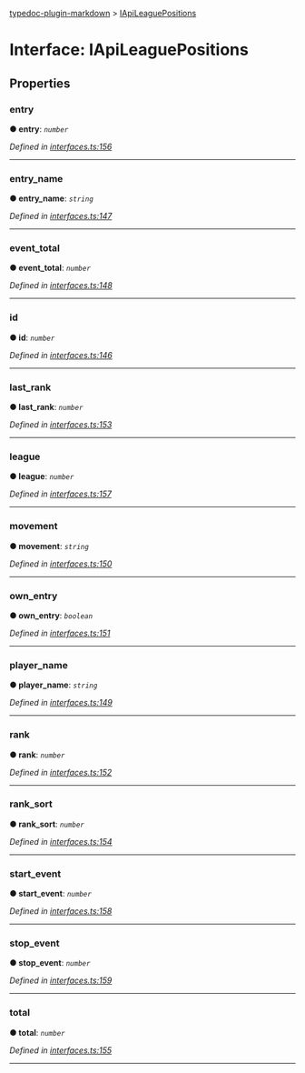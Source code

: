 [typedoc-plugin-markdown](../README.md) > [IApiLeaguePositions](../interfaces/iapileaguepositions.md)



# Interface: IApiLeaguePositions


## Properties


###  entry

**●  entry**:  *`number`* 

*Defined in [interfaces.ts:156](https://bitbucket.org/owner/repository_name/src/master/src/interfaces.ts?fileviewer&amp;#x3D;file-view-default#interfaces.ts-156)*





___



###  entry_name

**●  entry_name**:  *`string`* 

*Defined in [interfaces.ts:147](https://bitbucket.org/owner/repository_name/src/master/src/interfaces.ts?fileviewer&amp;#x3D;file-view-default#interfaces.ts-147)*





___



###  event_total

**●  event_total**:  *`number`* 

*Defined in [interfaces.ts:148](https://bitbucket.org/owner/repository_name/src/master/src/interfaces.ts?fileviewer&amp;#x3D;file-view-default#interfaces.ts-148)*





___



###  id

**●  id**:  *`number`* 

*Defined in [interfaces.ts:146](https://bitbucket.org/owner/repository_name/src/master/src/interfaces.ts?fileviewer&amp;#x3D;file-view-default#interfaces.ts-146)*





___



###  last_rank

**●  last_rank**:  *`number`* 

*Defined in [interfaces.ts:153](https://bitbucket.org/owner/repository_name/src/master/src/interfaces.ts?fileviewer&amp;#x3D;file-view-default#interfaces.ts-153)*





___



###  league

**●  league**:  *`number`* 

*Defined in [interfaces.ts:157](https://bitbucket.org/owner/repository_name/src/master/src/interfaces.ts?fileviewer&amp;#x3D;file-view-default#interfaces.ts-157)*





___



###  movement

**●  movement**:  *`string`* 

*Defined in [interfaces.ts:150](https://bitbucket.org/owner/repository_name/src/master/src/interfaces.ts?fileviewer&amp;#x3D;file-view-default#interfaces.ts-150)*





___



###  own_entry

**●  own_entry**:  *`boolean`* 

*Defined in [interfaces.ts:151](https://bitbucket.org/owner/repository_name/src/master/src/interfaces.ts?fileviewer&amp;#x3D;file-view-default#interfaces.ts-151)*





___



###  player_name

**●  player_name**:  *`string`* 

*Defined in [interfaces.ts:149](https://bitbucket.org/owner/repository_name/src/master/src/interfaces.ts?fileviewer&amp;#x3D;file-view-default#interfaces.ts-149)*





___



###  rank

**●  rank**:  *`number`* 

*Defined in [interfaces.ts:152](https://bitbucket.org/owner/repository_name/src/master/src/interfaces.ts?fileviewer&amp;#x3D;file-view-default#interfaces.ts-152)*





___



###  rank_sort

**●  rank_sort**:  *`number`* 

*Defined in [interfaces.ts:154](https://bitbucket.org/owner/repository_name/src/master/src/interfaces.ts?fileviewer&amp;#x3D;file-view-default#interfaces.ts-154)*





___



###  start_event

**●  start_event**:  *`number`* 

*Defined in [interfaces.ts:158](https://bitbucket.org/owner/repository_name/src/master/src/interfaces.ts?fileviewer&amp;#x3D;file-view-default#interfaces.ts-158)*





___



###  stop_event

**●  stop_event**:  *`number`* 

*Defined in [interfaces.ts:159](https://bitbucket.org/owner/repository_name/src/master/src/interfaces.ts?fileviewer&amp;#x3D;file-view-default#interfaces.ts-159)*





___



###  total

**●  total**:  *`number`* 

*Defined in [interfaces.ts:155](https://bitbucket.org/owner/repository_name/src/master/src/interfaces.ts?fileviewer&amp;#x3D;file-view-default#interfaces.ts-155)*





___


